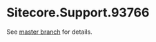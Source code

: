 # Sitecore.Support.93766

See [master branch](https://github.com/sitecoresupport/Sitecore.Support.93766) for details.